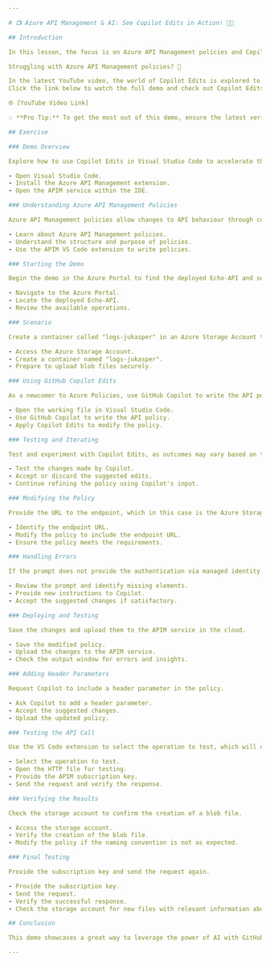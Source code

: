 ```yaml
---

# 📺 Azure API Management & AI: See Copilot Edits in Action! 👩‍💻

## Introduction

In this lesson, the focus is on Azure API Management policies and Copilot Edits. Copilot Edits is currently in preview and available to all GitHub Copilot users.

Struggling with Azure API Management policies? 🤯

In the latest YouTube video, the world of Copilot Edits is explored to show how they can supercharge API development. A real-world scenario is presented, demonstrating how Copilot assists in writing, testing, and refining API policies faster than ever.  
Click the link below to watch the full demo and check out Copilot Edits and APIM policies! 👇

🌐 [YouTube Video Link]

💡 **Pro Tip:** To get the most out of this demo, ensure the latest version of the Azure API Management extension for VS Code is installed. It can be downloaded *An external link was removed to protect your privacy.*.

## Exercise

### Demo Overview

Explore how to use Copilot Edits in Visual Studio Code to accelerate the journey with Azure API Management policies.

- Open Visual Studio Code.
- Install the Azure API Management extension.
- Open the APIM service within the IDE.

### Understanding Azure API Management Policies

Azure API Management policies allow changes to API behaviour through configuration using policies. These policies are a collection of statements, described in an XML document, that are run sequentially and can apply to API requests and responses.

- Learn about Azure API Management policies.
- Understand the structure and purpose of policies.
- Use the APIM VS Code extension to write policies.

### Starting the Demo

Begin the demo in the Azure Portal to find the deployed Echo-API and see all operations, such as a POST operation to create resources.

- Navigate to the Azure Portal.
- Locate the deployed Echo-API.
- Review the available operations.

### Scenario

Create a container called "logs-jukasper" in an Azure Storage Account to securely upload blob files using an API call through Azure API Management.

- Access the Azure Storage Account.
- Create a container named "logs-jukasper".
- Prepare to upload blob files securely.

### Using GitHub Copilot Edits

As a newcomer to Azure Policies, use GitHub Copilot to write the API policy and Copilot Edits to modify the policy in the current working file.

- Open the working file in Visual Studio Code.
- Use GitHub Copilot to write the API policy.
- Apply Copilot Edits to modify the policy.

### Testing and Iterating

Test and experiment with Copilot Edits, as outcomes may vary based on the prompts provided.

- Test the changes made by Copilot.
- Accept or discard the suggested edits.
- Continue refining the policy using Copilot's input.

### Modifying the Policy

Provide the URL to the endpoint, which in this case is the Azure Storage Account and container.

- Identify the endpoint URL.
- Modify the policy to include the endpoint URL.
- Ensure the policy meets the requirements.

### Handling Errors

If the prompt does not provide the authentication via managed identity as requested, provide new instructions.

- Review the prompt and identify missing elements.
- Provide new instructions to Copilot.
- Accept the suggested changes if satisfactory.

### Deploying and Testing

Save the changes and upload them to the APIM service in the cloud.

- Save the modified policy.
- Upload the changes to the APIM service.
- Check the output window for errors and insights.

### Adding Header Parameters

Request Copilot to include a header parameter in the policy.

- Ask Copilot to add a header parameter.
- Accept the suggested changes.
- Upload the updated policy.

### Testing the API Call

Use the VS Code extension to select the operation to test, which will open an HTTP file for testing the API call.

- Select the operation to test.
- Open the HTTP file for testing.
- Provide the APIM subscription key.
- Send the request and verify the response.

### Verifying the Results

Check the storage account to confirm the creation of a blob file.

- Access the storage account.
- Verify the creation of the blob file.
- Modify the policy if the naming convention is not as expected.

### Final Testing

Provide the subscription key and send the request again.

- Provide the subscription key.
- Send the request.
- Verify the successful response.
- Check the storage account for new files with relevant information about the API calls.

## Conclusion

This demo showcases a great way to leverage the power of AI with GitHub Copilot Edits to get started with writing Azure API Management policies.

---
```


 
